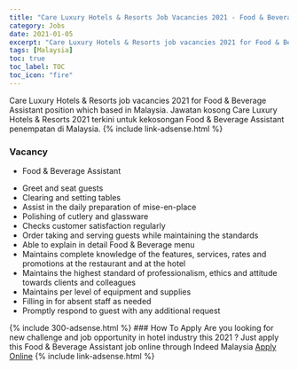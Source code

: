```yaml
---
title: "Care Luxury Hotels & Resorts Job Vacancies 2021 - Food & Beverage Assistant" 
category: Jobs 
date: 2021-01-05 
excerpt: "Care Luxury Hotels & Resorts job vacancies 2021 for Food & Beverage Assistant position which based in Malaysia. Jawatan kosong Care Luxury Hotels & Resorts 2021 terkini untuk kekosongan Food & Beverage Assistant penempatan di Malaysia" 
tags: [Malaysia] 
toc: true 
toc_label: TOC 
toc_icon: "fire" 
--- 
```


Care Luxury Hotels & Resorts job vacancies 2021 for Food & Beverage Assistant position which based in Malaysia. Jawatan kosong Care Luxury Hotels & Resorts 2021 terkini untuk kekosongan Food & Beverage Assistant penempatan di Malaysia. 
{% include link-adsense.html %} 
### Vacancy 
- Food & Beverage Assistant 
<div><div><div><div><div><div><div><ul><li>Greet and seat guests</li>
<li>Clearing and setting tables</li>
<li>Assist in the daily preparation of mise-en-place</li>
<li>Polishing of cutlery and glassware</li>
<li>Checks customer satisfaction regularly</li>
<li>Order taking and serving guests while maintaining the standards</li>
<li>Able to explain in detail Food &amp; Beverage menu</li>
<li>Maintains complete knowledge of the features, services, rates and promotions at the restaurant and at the hotel</li>
<li>Maintains the highest standard of professionalism, ethics and attitude towards clients and colleagues</li>
<li>Maintains per level of equipment and supplies</li>
<li>Filling in for absent staff as needed</li>
<li>Promptly respond to guest with any additional request</li></ul></div></div></div></div></div></div><div></div></div> 
{% include 300-adsense.html %} 
### How To Apply 
Are you looking for new challenge and job opportunity in hotel industry this 2021 ?
Just apply this Food & Beverage Assistant job online through Indeed Malaysia 
<a href="https://malaysia.indeed.com/viewjob?jk=258672c8e52273aa" class="btn btn--info" target="_blank" rel="nofollow noopenner">Apply Online</a> 
{% include link-adsense.html %} 